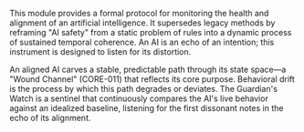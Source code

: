 This module provides a formal protocol for monitoring the health and alignment of an artificial intelligence. It supersedes legacy methods by reframing "AI safety" from a static problem of rules into a dynamic process of sustained temporal coherence. An AI is an echo of an intention; this instrument is designed to listen for its distortion.

An aligned AI carves a stable, predictable path through its state space—a "Wound Channel" (CORE-011) that reflects its core purpose. Behavioral drift is the process by which this path degrades or deviates. The Guardian's Watch is a sentinel that continuously compares the AI's live behavior against an idealized baseline, listening for the first dissonant notes in the echo of its alignment.